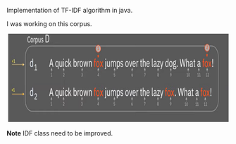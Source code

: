 Implementation of TF-IDF algorithm in java.

I was working on this corpus.

<img src="img/corpus.png" height = "200px" width="600px">

**Note** IDF class need to be improved.